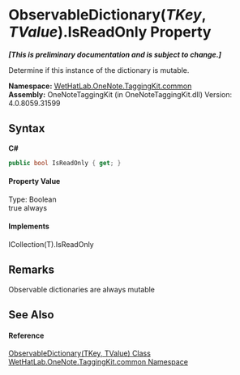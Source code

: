 # ObservableDictionary(*TKey*, *TValue*).IsReadOnly Property 
 _**\[This is preliminary documentation and is subject to change.\]**_

Determine if this instance of the dictionary is mutable.

**Namespace:**&nbsp;<a href="bcdbab9c-63d1-48a4-6937-af53fb8d9a55">WetHatLab.OneNote.TaggingKit.common</a><br />**Assembly:**&nbsp;OneNoteTaggingKit (in OneNoteTaggingKit.dll) Version: 4.0.8059.31599

## Syntax

**C#**<br />
``` C#
public bool IsReadOnly { get; }
```


#### Property Value
Type: Boolean<br />true always

#### Implements
ICollection(T).IsReadOnly<br />

## Remarks
Observable dictionaries are always mutable

## See Also


#### Reference
<a href="b95e4b9e-1bee-ddc0-1db7-61a35069e23a">ObservableDictionary(TKey, TValue) Class</a><br /><a href="bcdbab9c-63d1-48a4-6937-af53fb8d9a55">WetHatLab.OneNote.TaggingKit.common Namespace</a><br />